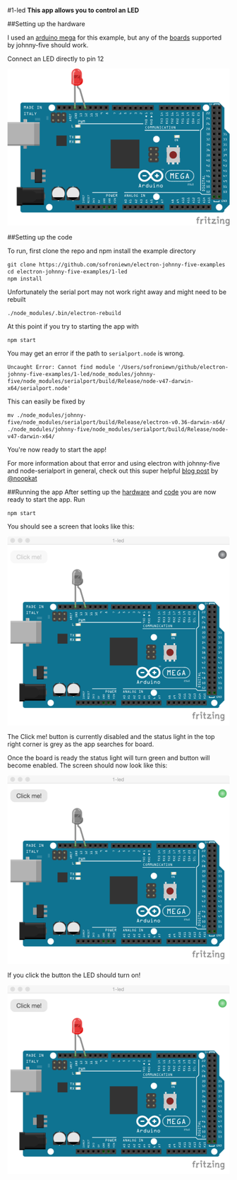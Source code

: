 #1-led
**This app allows you to control an LED**

##Setting up the hardware

I used an [arduino mega](https://www.arduino.cc/en/Main/ArduinoBoardMega2560) for this example, but any of the [boards](http://johnny-five.io/platform-support/) supported by johnny-five should work.

Connect an LED directly to pin 12

![board](./app/icons/led-on.png)


##Setting up the code


To run, first clone the repo and npm install the example directory

```
git clone https://github.com/sofroniewn/electron-johnny-five-examples
cd electron-johnny-five-examples/1-led
npm install
```

Unfortunately the serial port may not work right away and might need to be rebuilt

```
./node_modules/.bin/electron-rebuild
```

At this point if you try to starting the app with

```
npm start
```
You may get an error if the path to <code>serialport.node</code> is wrong.

```
Uncaught Error: Cannot find module '/Users/sofroniewn/github/electron-johnny-five-examples/1-led/node_modules/johnny-five/node_modules/serialport/build/Release/node-v47-darwin-x64/serialport.node'
```

This can easily be fixed by

```
mv ./node_modules/johnny-five/node_modules/serialport/build/Release/electron-v0.36-darwin-x64/ ./node_modules/johnny-five/node_modules/serialport/build/Release/node-v47-darwin-x64/
```

You're now ready to start the app!

For more information about that error and using electron with johnny-five and node-serialport in general, check out this super helpful [blog post](http://meow.noopkat.com/using-node-serialport-in-an-electron-app/) by [@noopkat](https://github.com/noopkat)

##Running the app
After setting up the [hardware](https://github.com/sofroniewn/electron-johnny-five-examples/tree/master/1-led#setting-up-the-hardware) and [code](https://github.com/sofroniewn/electron-johnny-five-examples/tree/master/1-led#setting-up-the-code) you are now ready to start the app. Run 

```
npm start
```

You should see a screen that looks like this:

![1-led-disabled](../assets/1-led-disabled.png)

The Click me! button is currently disabled and the status light in the top right corner is grey as the app searches for board.

Once the board is ready the status light will turn green and button will become enabled. The screen should now look like this:

![1-led-disabled](../assets/1-led-ready.png)

If you click the button the LED should turn on!

![1-led-disabled](../assets/1-led-on.png)
